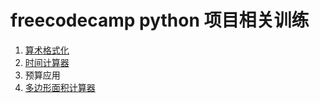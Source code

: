 # freecodecamp python 项目相关训练

1. [算术格式化](./boilerplate-arithmetic-formatter)
2. [时间计算器](./add_time_function)
3. 预算应用
4. [多边形面积计算器](./boilerplate-polygon-area-calculator)
